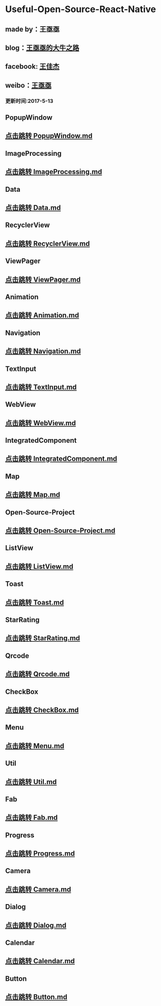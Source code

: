 # Useful-Open-Source-React-Native

## made by：王亟亟<br>
## blog：[王亟亟的大牛之路](http://blog.csdn.net/ddwhan0123) <br>
## facebook: [王佳杰](https://www.facebook.com/ddwhan0123)<br>
## weibo：[王亟亟](http://weibo.com/u/5298245888) <br>




### 更新时间:2017-5-13<br>


##  PopupWindow<br>
## [点击跳转 PopupWindow.md](https://github.com/ddwhan0123/Useful-Open-Source-React-Native/blob/master/PopupWindow.md)

##  ImageProcessing<br>
## [点击跳转 ImageProcessing.md](https://github.com/ddwhan0123/Useful-Open-Source-React-Native/blob/master/ImageProcessing.md)

##  Data<br>
## [点击跳转 Data.md](https://github.com/ddwhan0123/Useful-Open-Source-React-Native/blob/master/Data.md)

##  RecyclerView<br>
## [点击跳转 RecyclerView.md](https://github.com/ddwhan0123/Useful-Open-Source-React-Native/blob/master/RecyclerView.md)

##  ViewPager<br>
## [点击跳转 ViewPager.md](https://github.com/ddwhan0123/Useful-Open-Source-React-Native/blob/master/ViewPager.md)

##  Animation<br>
## [点击跳转 Animation.md](https://github.com/ddwhan0123/Useful-Open-Source-React-Native/blob/master/Animation.md)

##  Navigation<br>
## [点击跳转 Navigation.md](https://github.com/ddwhan0123/Useful-Open-Source-React-Native/blob/master/Navigation.md)

##  TextInput<br>
## [点击跳转 TextInput.md](https://github.com/ddwhan0123/Useful-Open-Source-React-Native/blob/master/TextInput.md)

##  WebView<br>
## [点击跳转 WebView.md](https://github.com/ddwhan0123/Useful-Open-Source-React-Native/blob/master/WebView.md)

##  IntegratedComponent<br>
## [点击跳转 IntegratedComponent.md](https://github.com/ddwhan0123/Useful-Open-Source-React-Native/blob/master/IntegratedComponent.md)


##  Map<br>
## [点击跳转 Map.md](https://github.com/ddwhan0123/Useful-Open-Source-React-Native/blob/master/Map.md)

##  Open-Source-Project<br>
## [点击跳转 Open-Source-Project.md](https://github.com/ddwhan0123/Useful-Open-Source-React-Native/blob/master/Open-Source-Project.md)

##  ListView<br>
## [点击跳转 ListView.md](https://github.com/ddwhan0123/Useful-Open-Source-React-Native/blob/master/ListView.md)

##  Toast<br>
## [点击跳转 Toast.md](https://github.com/ddwhan0123/Useful-Open-Source-React-Native/blob/master/Toast.md)

##  StarRating<br>
## [点击跳转 StarRating.md](https://github.com/ddwhan0123/Useful-Open-Source-React-Native/blob/master/StarRating.md)

##  Qrcode<br>
## [点击跳转 Qrcode.md](https://github.com/ddwhan0123/Useful-Open-Source-React-Native/blob/master/Qrcode.md)

##  CheckBox<br>
## [点击跳转 CheckBox.md](https://github.com/ddwhan0123/Useful-Open-Source-React-Native/blob/master/CheckBox.md)


##  Menu<br>
## [点击跳转 Menu.md](https://github.com/ddwhan0123/Useful-Open-Source-React-Native/blob/master/Menu.md)

##  Util<br>
## [点击跳转 Util.md](https://github.com/ddwhan0123/Useful-Open-Source-React-Native/blob/master/Util.md)

##  Fab<br>
## [点击跳转 Fab.md](https://github.com/ddwhan0123/Useful-Open-Source-React-Native/blob/master/Fab.md)

##  Progress<br>
## [点击跳转 Progress.md](https://github.com/ddwhan0123/Useful-Open-Source-React-Native/blob/master/Progress.md)

##  Camera<br>
## [点击跳转 Camera.md](https://github.com/ddwhan0123/Useful-Open-Source-React-Native/blob/master/Camera.md)

##  Dialog<br>
## [点击跳转 Dialog.md](https://github.com/ddwhan0123/Useful-Open-Source-React-Native/blob/master/Dialog.md)

##  Calendar<br>
## [点击跳转 Calendar.md](https://github.com/ddwhan0123/Useful-Open-Source-React-Native/blob/master/Calendar.md)


##  Button<br>
## [点击跳转 Button.md](https://github.com/ddwhan0123/Useful-Open-Source-React-Native/blob/master/Button.md)


